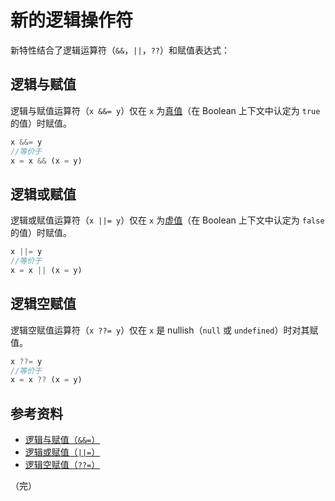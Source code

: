# 新的逻辑操作符

新特性结合了逻辑运算符（`&&`，`||`，`??`）和赋值表达式：

## 逻辑与赋值

逻辑与赋值运算符（`x &&= y`）仅在 `x` 为[真值](https://developer.mozilla.org/zh-CN/docs/Glossary/Truthy)（在 Boolean 上下文中认定为 `true` 的值）时赋值。

```javascript
x &&= y
//等价于
x = x && (x = y)
```

## 逻辑或赋值

逻辑或赋值运算符（`x ||= y`）仅在 `x` 为[虚值](https://developer.mozilla.org/zh-CN/docs/Glossary/Falsy)（在 Boolean 上下文中认定为 `false` 的值）时赋值。

```javascript
x ||= y
//等价于
x = x || (x = y)
```

## 逻辑空赋值

逻辑空赋值运算符（`x ??= y`）仅在 `x` 是 nullish（`null` 或 `undefined`）时对其赋值。

```javascript
x ??= y
//等价于
x = x ?? (x = y)
```

## 参考资料

* [逻辑与赋值（`&&=`）](https://developer.mozilla.org/zh-CN/docs/Web/JavaScript/Reference/Operators/Logical_AND_assignment)
* [逻辑或赋值（`||=`）](https://developer.mozilla.org/zh-CN/docs/Web/JavaScript/Reference/Operators/Logical_OR_assignment)
* [逻辑空赋值（`??=`）](https://developer.mozilla.org/zh-CN/docs/Web/JavaScript/Reference/Operators/Logical_nullish_assignment)

（完）
